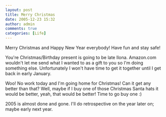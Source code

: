 ```yaml
---
layout: post
title: Merry Christmas
date: 2005-12-23 15:32
author: admin
comments: true
categories: [Life]
---
```

Merry Christmas and Happy New Year everybody!  Have fun and stay safe!

You&apos;re Christmas/Birthday present is going to be late Ilona.  Amazon.com wouldn&apos;t let me send what I wanted to as a gift to you so I&apos;m doing something else.  Unfortunately I won&apos;t have time to get it together until I get back in early January.

Woo!  No work today and I&apos;m going home for Christmas!  Can it get any better than that?  Well, maybe if I buy one of those Christmas Santa hats it would be better, yeah, that would be better!  Time to go buy one :)

2005 is almost done and gone.  I&apos;ll do retrospective on the year later on; maybe early next year.
